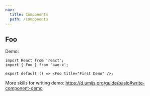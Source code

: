 ```yaml
---
nav:
  title: Components
  path: /components
---
```


## Foo

Demo:

```tsx
import React from 'react';
import { Foo } from 'awe-x';

export default () => <Foo title="First Demo" />;
```

More skills for writing demo: https://d.umijs.org/guide/basic#write-component-demo
